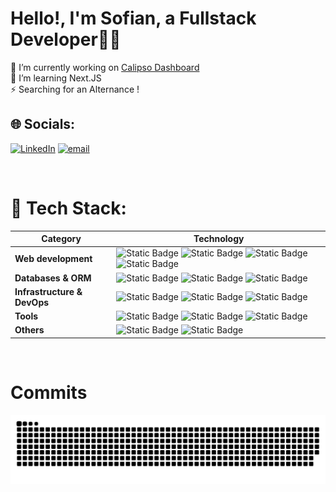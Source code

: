 # Hello!, I'm Sofian, a Fullstack Developer👋🏼
🔭 I’m currently working on [Calipso Dashboard](https://demo.calipso.me)<br>
🌱 I’m learning Next.JS<br>
⚡ Searching for an Alternance !

## 🌐 Socials:
[![LinkedIn](https://img.shields.io/badge/LinkedIn-%230077B5.svg?logo=linkedin&logoColor=white)](https://linkedin.com/in/ElSofian) [![email](https://img.shields.io/badge/Email-D14836?logo=gmail&logoColor=white)](mailto:sofian.elaloui03@gmail.com) 

<br>

# 💫 Tech Stack:

| **Category**                 | **Technology**         |
|------------------------------|------------------------|
| **Web development**          | ![Static Badge](https://img.shields.io/badge/TypeScript-05122A?style=flat&logo=TypeScript&logoColor=c6d7f5&color=353535) ![Static Badge](https://img.shields.io/badge/React-05122A?logo=React&logoColor=c6d7f5&color=353535) ![Static Badge](https://img.shields.io/badge/Next.js-05122A?style=flat&logo=Next.js&logoColor=c6d7f5&color=353535) ![Static Badge](https://img.shields.io/badge/Tailwind_CSS-05122A?logo=Tailwind%20CSS&logoColor=c6d7f5&color=353535) |
| **Databases & ORM**          | ![Static Badge](https://img.shields.io/badge/Prisma-05122A?logo=prisma&logoColor=c6d7f5&color=353535) ![Static Badge](https://img.shields.io/badge/MySQL-05122A?logo=mysql&logoColor=c6d7f5&color=353535) ![Static Badge](https://img.shields.io/badge/Postgresql-05122A?logo=postgresql&logoColor=c6d7f5&color=353535) |
| **Infrastructure & DevOps**   | ![Static Badge](https://img.shields.io/badge/Nginx-05122A?style=flat&logo=Nginx&logoColor=c6d7f5&color=353535) ![Static Badge](https://img.shields.io/badge/Docker-05122A?style=flat&logo=Docker&logoColor=c6d7f5&color=353535) ![Static Badge](https://img.shields.io/badge/NodeJS-05122A?logo=node.js&logoColor=c6d7f5&color=353535) |
| **Tools**                    | ![Static Badge](https://img.shields.io/badge/Figma-05122A?style=flat&logo=Figma&logoColor=c6d7f5&color=353535) ![Static Badge](https://img.shields.io/badge/Notion-05122A?style=flat&logo=Notion&logoColor=c6d7f5&color=353535) ![Static Badge](https://img.shields.io/badge/Trello-05122A?style=flat&logo=Trello&logoColor=c6d7f5&color=353535) |
| **Others**                    | ![Static Badge](https://img.shields.io/badge/C++-%2300599C.svg?style=flat&logo=c%2B%2B&logoColor=c6d7f5&color=353535) ![Static Badge](https://img.shields.io/badge/C-%2300599C.svg?style=flat&logo=c&logoColor=c6d7f5&color=353535)

<br>

# Commits
<picture>
  <source media="(prefers-color-scheme: dark)" srcset="https://raw.githubusercontent.com/ElSofian/ElSofian/output/github-snake-dark.svg" />
  <source media="(prefers-color-scheme: light)" srcset="https://raw.githubusercontent.com/ElSofian/ElSofian/output/github-snake.svg" />
  <img alt="github-snake" src="https://raw.githubusercontent.com/ElSofian/ElSofian/output/github-snake.svg" />
</picture>
